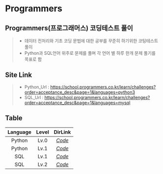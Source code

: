 # Programmers
## Programmers(프로그래머스) 코딩테스트 풀이
> + 데이터 전처리와 기초 코딩 문법에 대한 공부를 꾸준히 하기위한 코팅테스트 풀이 <br>
> + Python과 SQL언어 위주로 문제를 풀며 각 언어 별 하루 한개 문제 풀기를 목표로 함<br>

## Site Link
> + Python_Url : https://school.programmers.co.kr/learn/challenges?order=acceptance_desc&page=1&languages=python3 <br>
> + SQL_Url : https://school.programmers.co.kr/learn/challenges?order=acceptance_desc&page=1&languages=mysql

## Table
|Language|Level|DirLink|
|:--------:|:--------:|:--------:|
| Python | Lv.0 |*[Code](https://github.com/Yun024/Programmers/tree/main/%ED%94%84%EB%A1%9C%EA%B7%B8%EB%9E%98%EB%A8%B8%EC%8A%A4/Python/Lv.0)* |
| Python | Lv.1 |*[Code](https://github.com/Yun024/Programmers/tree/main/%ED%94%84%EB%A1%9C%EA%B7%B8%EB%9E%98%EB%A8%B8%EC%8A%A4/Python/Lv.1)*|
| SQL | Lv.1 |*[Code](https://github.com/Yun024/Programmers/tree/main/%ED%94%84%EB%A1%9C%EA%B7%B8%EB%9E%98%EB%A8%B8%EC%8A%A4/SQL/Lv.1)*|
| SQL | Lv.2 |*[Code](https://github.com/Yun024/Programmers/tree/main/%ED%94%84%EB%A1%9C%EA%B7%B8%EB%9E%98%EB%A8%B8%EC%8A%A4/SQL/Lv.2)*|








